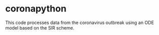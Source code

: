 # coronapython
This code processes data from the coronavirus outbreak using an ODE model based on the SIR scheme.

